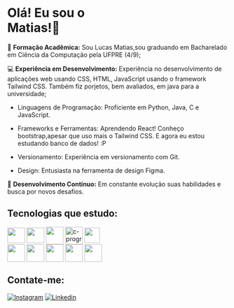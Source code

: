 <h1>Olá! Eu sou o<br>
Matias!🤖</h1>

  📙 <strong>Formação Acadêmica:</strong> Sou Lucas Matias,sou graduando em Bacharelado em Ciência da Computação pela UFPRE (4/9);
  
  💻 <strong>Experiência em Desenvolvimento:</strong> Experiência no desenvolvimento de aplicações web usando CSS, HTML, JavaScript usando o framework Tailwind CSS.
Também fiz porjetos, bem avaliados, em java para a universidade;
  
  - Linguagens de Programação: Proficiente em Python, Java, C e JavaScript.

  - Frameworks e Ferramentas: Aprendendo React! Conheço bootstrap,apesar que uso mais o Tailwind CSS. E agora eu estou estudando banco de dados! :P

  - Versionamento: Experiência em versionamento com Git.
    
  - Design: Entusiasta na ferramenta de design Figma.
  
  🚀 <strong>Desenvolvimento Contínuo:</strong> Em constante evolução suas habilidades e busca por novos desafios.


<h2>Tecnologias que estudo:</h2>
<div style="display: inline-block;">
  <img align="center" height="35" width="40" src="https://cdn.jsdelivr.net/gh/devicons/devicon/icons/javascript/javascript-plain.svg">
  <img align="center" height="35" width="40" src="https://cdn.jsdelivr.net/gh/devicons/devicon/icons/html5/html5-original.svg">
  <img align="center" height="40" width="40" src="https://cdn.jsdelivr.net/gh/devicons/devicon/icons/css3/css3-original.svg">
  <img align="center" height="40" width="40" src="https://img.icons8.com/color/48/c-programming.png" alt="c-programming"/>
  <img align="center" height="35" width="35"  src="https://cdn.jsdelivr.net/gh/devicons/devicon@latest/icons/tailwindcss/tailwindcss-original.svg" />
  <img align="center" height="40" width="4"  src="https://cdn.jsdelivr.net/gh/devicons/devicon@latest/icons/java/java-original.svg" />
</div>
<br>
<div style="display: inline-block">
  <img align="center" height="40" width="40" src="https://cdn.jsdelivr.net/gh/devicons/devicon@latest/icons/bootstrap/bootstrap-original.svg" />
  <img align="center" height="40" width="40" src="https://cdn.jsdelivr.net/gh/devicons/devicon@latest/icons/git/git-original.svg" />
  <img align="center" height="40" width="40" src="https://cdn.jsdelivr.net/gh/devicons/devicon@latest/icons/react/react-original.svg" />
  <img align="center" height="40" width="40" src="https://cdn.jsdelivr.net/gh/devicons/devicon@latest/icons/azuresqldatabase/azuresqldatabase-original.svg" />   
  <img align="center" height="40" width="40" src="https://cdn.jsdelivr.net/gh/devicons/devicon@latest/icons/figma/figma-original.svg" />        
</div>

<h2>Contate-me:</h2>

[![Instagram](https://img.shields.io/badge/Instagram-E4405F?style=for-the-badge&logo=instagram&logoColor=white)](https://www.instagram.com/themattiaz/)
[![Linkedin](https://img.shields.io/badge/LinkedIn-0077B5?style=for-the-badge&logo=linkedin&logoColor=white)](https://www.linkedin.com/in/lucas-matias-345392234/)

